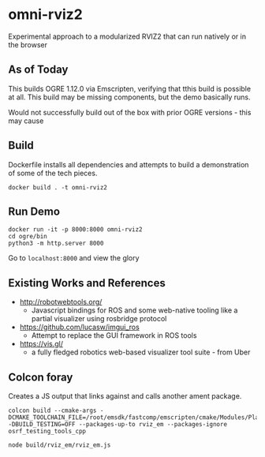 # omni-rviz2

Experimental approach to a modularized RVIZ2 that can run natively or in the browser

## As of Today

This builds OGRE 1.12.0 via Emscripten, verifying that tthis build is possible at all. This build may be missing components, but the demo basically runs.

Would not successfully build out of the box with prior OGRE versions - this may cause

## Build

Dockerfile installs all dependencies and attempts to build a demonstration of some of the tech pieces.

```
docker build . -t omni-rviz2
```

## Run Demo

```
docker run -it -p 8000:8000 omni-rviz2
cd ogre/bin
python3 -m http.server 8000
```

Go to `localhost:8000` and view the glory



## Existing Works and References

* http://robotwebtools.org/
  * Javascript bindings for ROS and some web-native tooling like a partial visualizer using rosbridge protocol
* https://github.com/lucasw/imgui_ros
  * Attempt to replace the GUI framework in ROS tools
* https://vis.gl/
  * a fully fledged robotics web-based visualizer tool suite - from Uber

## Colcon foray

Creates a JS output that links against and calls another ament package.

```
colcon build --cmake-args -DCMAKE_TOOLCHAIN_FILE=/root/emsdk/fastcomp/emscripten/cmake/Modules/Platform/Emscripten.cmake -DBUILD_TESTING=OFF --packages-up-to rviz_em --packages-ignore osrf_testing_tools_cpp

node build/rviz_em/rviz_em.js
```
